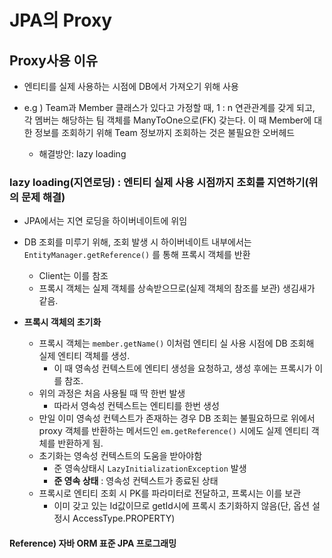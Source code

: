 # JPA의 Proxy

## Proxy사용 이유

* 엔티티를 실제 사용하는 시점에 DB에서 가져오기 위해 사용

* e.g ) Team과 Member 클래스가 있다고 가정할 때, 1 : n 연관관계를 갖게 되고, 각 멤버는 해당하는 팀 객체를 ManyToOne으로(FK) 갖는다. 이 때 Member에 대한 정보를 조회하기 위해 Team 정보까지 조회하는 것은 불필요한 오버헤드

  * 해결방안: lazy loading

    

### lazy loading(지연로딩) : 엔티티 실제 사용 시점까지 조회를 지연하기(위의 문제 해결)

* JPA에서는 지연 로딩을 하이버네이트에 위임

  

* DB 조회를 미루기 위해, 조회 발생 시 하이버네이트 내부에서는 `EntityManager.getReference()` 를 통해 프록시 객체를 반환
  * Client는 이를 참조
  * 프록시 객체는 실제 객체를 상속받으므로(실제 객체의 참조를 보관) 생김새가 같음.



* **프록시 객체의 초기화** 
  * 프록시 객체는 `member.getName()` 이처럼 엔티티 실 사용 시점에 DB 조회해 실제 엔티티 객체를 생성.
    * 이 때 영속성 컨텍스트에 엔티티 생성을 요청하고, 생성 후에는 프록시가 이를 참조.
  * 위의 과정은 처음 사용될 때 딱 한번 발생
    * 따라서 영속성 컨텍스트는 엔티티를 한번 생성
  * 만일 이미 영속성 컨텍스트가 존재하는 경우 DB 조회는 불필요하므로 위에서 proxy 객체를 반환하는 메서드인 `em.getReference()` 시에도 실제 엔티티 객체를 반환하게 됨.
  * 초기화는 영속성 컨텍스트의 도움을 받아야함
    * 준 영속상태시 `LazyInitializationException` 발생
    * **준 영속 상태** : 영속성 컨텍스트가 종료된 상태
  * 프록시로 엔티티 조회 시 PK를 파라미터로 전달하고, 프록시는 이를 보관
    * 이미 갖고 있는 Id값이므로 getId시에 프록시 초기화하지 않음(단, 옵션 설정시 AccessType.PROPERTY)



#### Reference) 자바 ORM 표준 JPA 프로그래밍 

